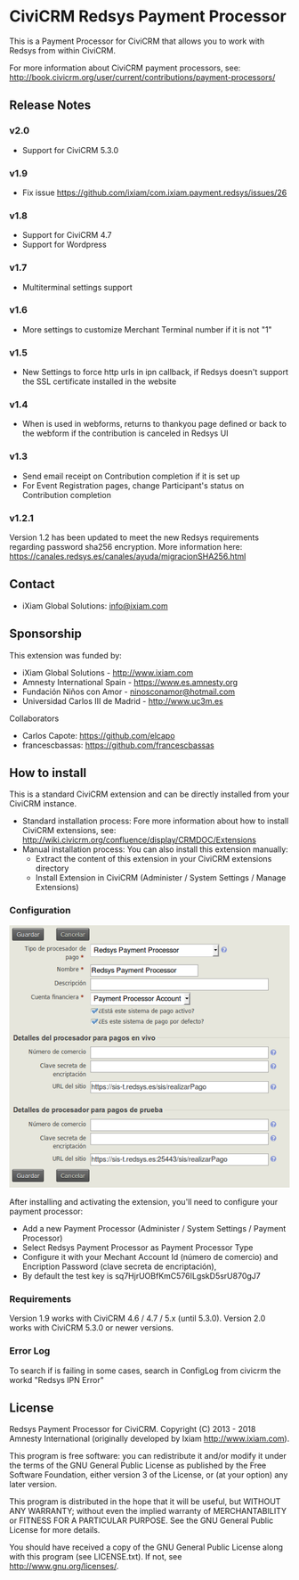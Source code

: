# CiviCRM Redsys Payment Processor #

This is a Payment Processor for CiviCRM that allows you to work with Redsys from within CiviCRM.

For more information about CiviCRM payment processors, see:
http://book.civicrm.org/user/current/contributions/payment-processors/

## Release Notes ##

### v2.0 ###

- Support for CiviCRM 5.3.0

### v1.9 ###

- Fix issue https://github.com/ixiam/com.ixiam.payment.redsys/issues/26

### v1.8 ###

- Support for CiviCRM 4.7
- Support for Wordpress

### v1.7 ###

- Multiterminal settings support

### v1.6 ###

- More settings to customize Merchant Terminal number if it is not "1"

### v1.5 ###

- New Settings to force http urls in ipn callback, if Redsys doesn't support the SSL certificate installed in the website

### v1.4 ###

- When is used in webforms, returns to thankyou page defined or back to the webform if the contribution is canceled in Redsys UI

### v1.3 ###

- Send email receipt on Contribution completion if it is set up
- For Event Registration pages, change Participant's status on Contribution completion

### v1.2.1 ###

Version 1.2 has been updated to meet the new Redsys requirements regarding password sha256 encryption.
More information here: https://canales.redsys.es/canales/ayuda/migracionSHA256.html

## Contact ##

* iXiam Global Solutions: <info@ixiam.com>

## Sponsorship ##

This extension was funded by:

* iXiam Global Solutions - <http://www.ixiam.com>
* Amnesty International Spain - <https://www.es.amnesty.org>
* Fundación Niños con Amor - <ninosconamor@hotmail.com>
* Universidad Carlos III de Madrid - <http://www.uc3m.es>

Collaborators

* Carlos Capote: <https://github.com/elcapo>
* francescbassas: <https://github.com/francescbassas>

## How to install ##

This is a standard CiviCRM extension and can be directly installed from your CiviCRM instance.

* Standard installation process: Fore more information about how to install CiviCRM extensions, see: http://wiki.civicrm.org/confluence/display/CRMDOC/Extensions
* Manual installation process: You can also install this extension manually:
  * Extract the content of this extension in your CiviCRM extensions directory
  * Install Extension in CiviCRM (Administer / System Settings / Manage Extensions)

### Configuration ###

![Screenshot](https://raw.githubusercontent.com/amnesty/civicrm-redsys/master/res/payment-processor-config.png "Screenshot")

After installing and activating the extension, you'll need to configure your payment processor:

* Add a new Payment Processor (Administer / System Settings / Payment Processor)
* Select Redsys Payment Processor as Payment Processor Type
* Configure it with your Mechant Account Id (número de comercio) and Encription Password (clave secreta de encriptación), 
 * By default the test key is sq7HjrUOBfKmC576ILgskD5srU870gJ7

### Requirements ###

Version 1.9 works with CiviCRM 4.6 / 4.7 / 5.x (until 5.3.0).
Version 2.0 works with CiviCRM 5.3.0 or newer versions.

### Error Log

To search if is failing in some cases, search in ConfigLog from civicrm the workd "Redsys IPN Error"

## License ##

Redsys Payment Processor for CiviCRM. Copyright (C) 2013 - 2018 Amnesty International (originally developed by Ixiam http://www.ixiam.com).

This program is free software: you can redistribute it and/or modify it under the terms of the GNU General Public License as published by the Free Software Foundation, either version 3 of the License, or (at your option) any later version.

This program is distributed in the hope that it will be useful, but WITHOUT ANY WARRANTY; without even the implied warranty of MERCHANTABILITY or FITNESS FOR A PARTICULAR PURPOSE. See the GNU General Public License for more details.

You should have received a copy of the GNU General Public License along with this program (see LICENSE.txt). If not, see http://www.gnu.org/licenses/.
